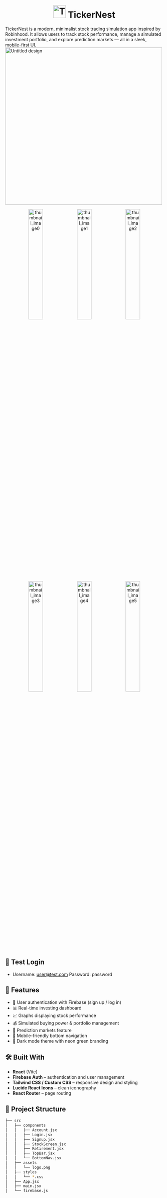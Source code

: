 <h1 align="center">
  <img src="https://github.com/user-attachments/assets/c240668b-e0be-43de-9c23-fdfac2f5c7e7" alt="TickerNest Logo" width="40" height="40" />
  TickerNest
</h1>


TickerNest is a modern, minimalist stock trading simulation app inspired by Robinhood. It allows users to track stock performance, manage a simulated investment portfolio, and explore prediction markets — all in a sleek, mobile-first UI.
<img width="500" height="500" alt="Untitled design" src="https://github.com/user-attachments/assets/c240668b-e0be-43de-9c23-fdfac2f5c7e7" />

<!-- Row 1 -->
<p align="center">
  <img src="https://github.com/user-attachments/assets/2c0b376c-7b42-43cb-901e-dd89cac4dac7" alt="thumbnail_image0" width="30%" />
  <img src="https://github.com/user-attachments/assets/6e2792d8-e0f3-4222-960a-544168bc946f" alt="thumbnail_image1" width="30%" />
  <img src="https://github.com/user-attachments/assets/8c552ed3-192c-463f-89c7-db270a1f0dcc" alt="thumbnail_image2" width="30%" />
</p>

<!-- Row 2 -->
<p align="center">
  <img src="https://github.com/user-attachments/assets/84112998-3cc3-4c0d-9849-8c9edc370438" alt="thumbnail_image3" width="30%" />
  <img src="https://github.com/user-attachments/assets/813df4c6-fc0c-4764-911e-9f1f51bd5899" alt="thumbnail_image4" width="30%" />
  <img src="https://github.com/user-attachments/assets/660abc42-5a5a-436d-8bb7-cc59f859a8e2" alt="thumbnail_image5" width="30%" />
</p>

## 🔐 Test Login

- Username: user@test.com Password: password

## 🚀 Features

- 🔐 User authentication with Firebase (sign up / log in)
- 📊 Real-time investing dashboard
- 📈 Graphs displaying stock performance
- 💰 Simulated buying power & portfolio management
- 🧠 Prediction markets feature
- 📱 Mobile-friendly bottom navigation
- 🌙 Dark mode theme with neon green branding

## 🛠️ Built With

- **React** (Vite)
- **Firebase Auth** – authentication and user management
- **Tailwind CSS / Custom CSS** – responsive design and styling
- **Lucide React Icons** – clean iconography
- **React Router** – page routing

## 📂 Project Structure

```bash
├── src
│   ├── components
│   │   ├── Account.jsx
│   │   ├── Login.jsx
│   │   ├── Signup.jsx
│   │   ├── StockScreen.jsx
│   │   ├── Retirement.jsx
│   │   ├── TopBar.jsx
│   │   └── BottomNav.jsx
│   ├── assets
│   │   └── logo.png
│   ├── styles
│   │   └── *.css
│   ├── App.jsx
│   ├── main.jsx
│   └── firebase.js
